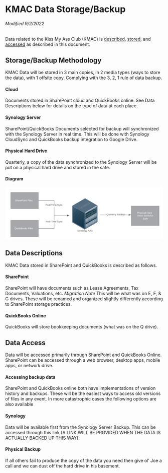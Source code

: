 # KMAC Data Storage/Backup
###### Modified 9/2/2022

Data related to the Kiss My Ass Club (KMAC) is [described](#data-descriptions), [stored](#storagebackup-methodology), and [accessed](#accessing-backup-data) as described in this document.

## Storage/Backup Methodology

KMAC Data will be stored in 3 main copies, in 2 media types (ways to store the data), with 1 offsite copy. Complying with the 3, 2, 1 rule of data backup.

#### Cloud

Documents stored in SharePoint cloud and QuickBooks online. See Data Descriptions below for details on the type of data at each place.

#### Synology Server

SharePoint/QuickBooks Documents selected for backup will synchronized with the Synology Server in real time. This will be done with Synology CloudSync and QuickBooks backup integration to Google Drive.

#### Physical Hard Drive

Quarterly, a copy of the data synchronized to the Synology Server will be put on a physical hard drive and stored in the safe.

#### Diagram

![Alt text](https://github.com/JBlaz/kmac-backup-schema/blob/master/images/KMAC%20Data%20Flow%20Diagram.png?raw=true)

## Data Descriptions

KMAC Data stored in SharePoint and QuickBooks is described as follows.

#### SharePoint

SharePoint will have documents such as Lease Agreements, Tax Documents, Valuations, etc. *Migration Note* This will be what was on E, F, & G drives. These will be renamed and organized slightly differently according to SharePoint storage practices.

#### QuickBooks Online

QuickBooks will store bookkeeping documents (what was on the Q drive).

## Data Access

Data will be accessed primarily through SharePoint and QuickBooks Online. SharePoint can be accessed through a web browser, desktop apps, mobile apps, or network drive.

#### Accessing backup data

SharePoint and QuickBooks online both have implementations of version history and backups. These will be the easiest ways to access old versions of files in any event. In more catastrophic cases the following options are also available

#### Synology

Data will be available first from the Synology Server Backup. This can be accessed through this link (A LINK WILL BE PROVIDED WHEN THE DATA IS ACTUALLY BACKED UP THIS WAY).

#### Physical Backup

If all others fail to produce the copy of the data you need then give ol’ Joe a call and we can dust off the hard drive in his basement.

